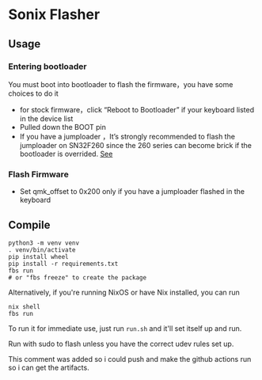 # Sonix Flasher

## Usage

### Entering bootloader

You must boot into bootloader to flash the firmware，you have some choices to do it

- for stock firmware，click “Reboot to Bootloader” if your keyboard listed in the device list
- Pulled down the BOOT pin
- If you have a jumploader ，It’s strongly recommended to flash the jumploader on SN32F260 since the 260 series can become brick if the bootloader is overrided. [See](https://github.com/SonixQMK/sonix-keyboard-bootloader#entering-the-bootloader)

### Flash Firmware

- Set qmk_offset to 0x200 only if you have a jumploader flashed in the keyboard

## Compile

```
python3 -m venv venv
. venv/bin/activate
pip install wheel
pip install -r requirements.txt
fbs run
# or "fbs freeze" to create the package
```

Alternatively, if you're running NixOS or have Nix installed, you can run

```
nix shell
fbs run
```


To run it for immediate use, just run `run.sh` and it'll set itself up and run.

Run with sudo to flash unless you have the correct udev rules set up.

This comment was added so i could push and make the github actions run so i can get the artifacts.
